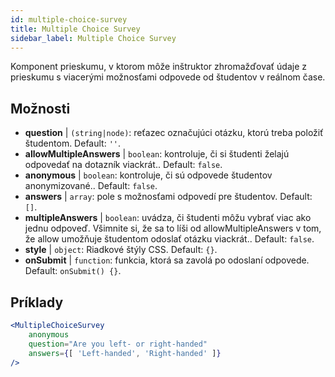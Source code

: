 ```yaml
---
id: multiple-choice-survey 
title: Multiple Choice Survey
sidebar_label: Multiple Choice Survey
---
```


Komponent prieskumu, v ktorom môže inštruktor zhromažďovať údaje z prieskumu s viacerými možnosťami odpovede od študentov v reálnom čase.

## Možnosti

* __question__ | `(string|node)`: reťazec označujúci otázku, ktorú treba položiť študentom. Default: `''`.
* __allowMultipleAnswers__ | `boolean`: kontroluje, či si študenti želajú odpovedať na dotazník viackrát.. Default: `false`.
* __anonymous__ | `boolean`: kontroluje, či sú odpovede študentov anonymizované.. Default: `false`.
* __answers__ | `array`: pole s možnosťami odpovedí pre študentov. Default: `[]`.
* __multipleAnswers__ | `boolean`: uvádza, či študenti môžu vybrať viac ako jednu odpoveď. Všimnite si, že sa to líši od allowMultipleAnswers v tom, že allow umožňuje študentom odoslať otázku viackrát.. Default: `false`.
* __style__ | `object`: Riadkové štýly CSS. Default: `{}`.
* __onSubmit__ | `function`: funkcia, ktorá sa zavolá po odoslaní odpovede. Default: `onSubmit() {}`.


## Príklady

```jsx live
<MultipleChoiceSurvey
    anonymous
    question="Are you left- or right-handed"
    answers={[ 'Left-handed', 'Right-handed' ]}
/>
```

